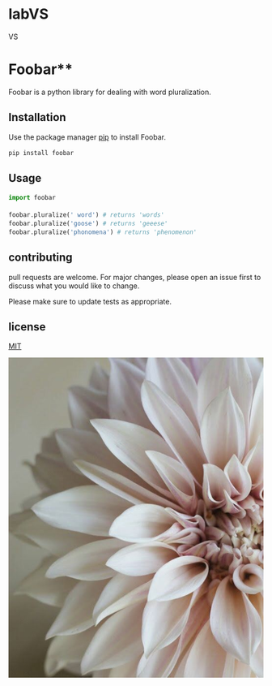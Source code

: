 # labVS
VS
# Foobar**

Foobar is a python library for dealing with word pluralization.

## Installation

Use the package manager [pip](https://www.liquidweb.com/kb/install-pip-windows/ ) to install Foobar. 

```bash
pip install foobar 
```





## **Usage** 

```python
import foobar

foobar.pluralize(' word') # returns 'words'
foobar.pluralize('goose') # returns 'geeese'
foobar.pluralize('phonomena') # returns 'phenomenon'
```

## contributing

pull requests are welcome. For major changes, please open an issue first to discuss what you would like to change.

Please make sure to update tests as appropriate.

## license 

[MIT](https://www.mit.edu/ ) 

![Image]( https://github.com/HagarMeselhi/labVS/blob/master/8e8a12cd-c877-4889-b790-1d3a6ae1cf9b.jpg )



